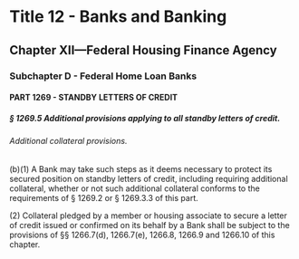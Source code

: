
# Title 12 - Banks and Banking
## Chapter XII—Federal Housing Finance Agency
### Subchapter D - Federal Home Loan Banks
#### PART 1269 - STANDBY LETTERS OF CREDIT
##### § 1269.5 Additional provisions applying to all standby letters of credit.
###### Additional collateral provisions.

(b)(1) A Bank may take such steps as it deems necessary to protect its secured position on standby letters of credit, including requiring additional collateral, whether or not such additional collateral conforms to the requirements of § 1269.2 or § 1269.3.3 of this part.

(2) Collateral pledged by a member or housing associate to secure a letter of credit issued or confirmed on its behalf by a Bank shall be subject to the provisions of §§ 1266.7(d), 1266.7(e), 1266.8, 1266.9 and 1266.10 of this chapter.

